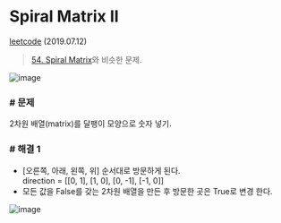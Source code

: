 # Spiral Matrix II

[leetcode](https://leetcode.com/problems/spiral-matrix-ii/) (2019.07.12)

> [54. Spiral Matrix](https://github.com/Ji-yeonPark/TIL/tree/master/Python/algorithm/leetcode/54.%20Spiral%20Matrix)와 비슷한 문제.

![image](https://user-images.githubusercontent.com/40231980/61099238-9600d080-a49c-11e9-9a02-9e6309102639.png)

### # 문제

2차원 배열(matrix)를 달팽이 모양으로 숫자 넣기.<br/>

### # 해결 1

- [오른쪽, 아래, 왼쪽, 위] 순서대로 방문하게 된다. <br/>
  direction = [[0, 1], [1, 0], [0, -1], [-1, 0]] <br/>
- 모든 값을 False를 갖는 2차원 배열을 만든 후 방문한 곳은 True로 변경 한다.

![image](https://user-images.githubusercontent.com/40231980/61099208-83869700-a49c-11e9-9796-884d2f7669f2.png)
